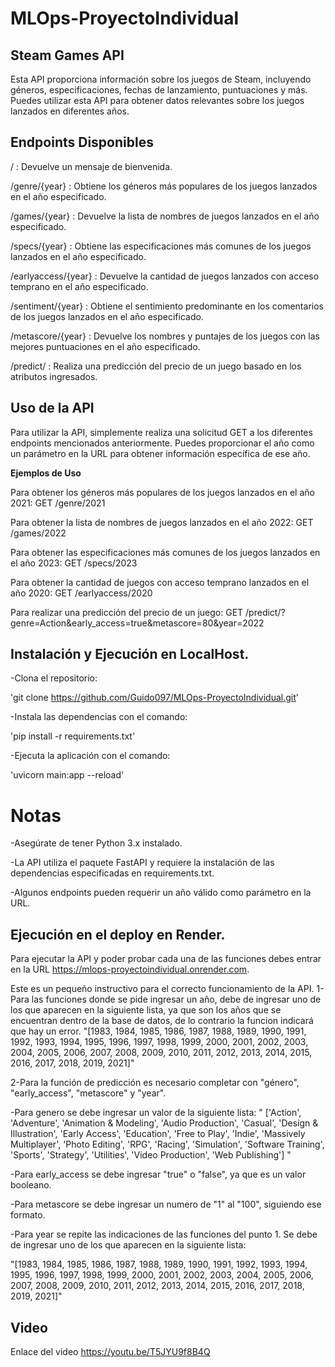 # MLOps-ProyectoIndividual
##  Steam Games API 

Esta API proporciona información sobre los juegos de Steam, incluyendo géneros, especificaciones, fechas de lanzamiento, puntuaciones y más. Puedes utilizar esta API para obtener datos relevantes sobre los juegos lanzados en diferentes años.

## Endpoints Disponibles

/ : Devuelve un mensaje de bienvenida.

/genre/{year} : Obtiene los géneros más populares de los juegos lanzados en el año especificado.

/games/{year} : Devuelve la lista de nombres de juegos lanzados en el año especificado.

/specs/{year} : Obtiene las especificaciones más comunes de los juegos lanzados en el año especificado.

/earlyaccess/{year} : Devuelve la cantidad de juegos lanzados con acceso temprano en el año especificado.

/sentiment/{year} : Obtiene el sentimiento predominante en los comentarios de los juegos lanzados en el año especificado.

/metascore/{year} : Devuelve los nombres y puntajes de los juegos con las mejores puntuaciones en el año especificado.

/predict/ : Realiza una predicción del precio de un juego basado en los atributos ingresados.

## Uso de la API

Para utilizar la API, simplemente realiza una solicitud GET a los diferentes endpoints mencionados anteriormente. Puedes proporcionar el año como un parámetro en la URL para obtener información específica de ese año.

**Ejemplos de Uso**

Para obtener los géneros más populares de los juegos lanzados en el año 2021: GET /genre/2021

Para obtener la lista de nombres de juegos lanzados en el año 2022: GET /games/2022

Para obtener las especificaciones más comunes de los juegos lanzados en el año 2023: GET /specs/2023

Para obtener la cantidad de juegos con acceso temprano lanzados en el año 2020: GET /earlyaccess/2020

Para realizar una predicción del precio de un juego: GET /predict/?genre=Action&early_access=true&metascore=80&year=2022

## Instalación y Ejecución en LocalHost.

-Clona el repositorio:

'git clone <https://github.com/Guido097/MLOps-ProyectoIndividual.git>'

-Instala las dependencias con el comando:

'pip install -r requirements.txt'

-Ejecuta la aplicación con el comando:

'uvicorn main:app --reload'


# Notas

-Asegúrate de tener Python 3.x instalado.

-La API utiliza el paquete FastAPI y requiere la instalación de las dependencias especificadas en requirements.txt.

-Algunos endpoints pueden requerir un año válido como parámetro en la URL.


## Ejecución en el deploy en Render.

Para ejecutar la API y poder probar cada una de las funciones debes entrar en la URL <https://mlops-proyectoindividual.onrender.com>.

Este es un pequeño instructivo para el correcto funcionamiento de la API.
1-Para las funciones donde se pide ingresar un año, debe de ingresar uno de los que aparecen en la siguiente lista, ya que son los años que se encuentran dentro de la base de datos, de lo contrario la funcion indicará que hay un error.
"[1983, 1984, 1985, 1986, 1987, 1988, 1989, 1990, 1991, 1992, 1993, 1994, 1995, 1996, 1997, 1998, 1999, 2000, 2001, 2002, 2003, 2004, 2005, 2006, 2007, 2008, 2009, 2010, 2011, 2012, 2013, 2014, 2015, 2016, 2017, 2018, 2019, 2021]"

2-Para la función de predicción es necesario completar con "género", "early_access", "metascore" y "year".

-Para genero se debe ingresar un valor de la siguiente lista:
" ['Action', 'Adventure', 'Animation &amp; Modeling', 'Audio Production', 'Casual', 'Design &amp; Illustration', 'Early Access', 'Education', 'Free to Play', 'Indie', 'Massively Multiplayer', 'Photo Editing', 'RPG', 'Racing', 'Simulation', 'Software Training', 'Sports', 'Strategy', 'Utilities', 'Video Production', 'Web Publishing'] "

-Para early_access se debe ingresar "true" o "false", ya que es un valor booleano.

-Para metascore se debe ingresar un numero de "1" al "100", siguiendo ese formato.

-Para year se repite las indicaciones de las funciones del punto 1. Se debe de ingresar uno de los que aparecen en la siguiente lista:

"[1983, 1984, 1985, 1986, 1987, 1988, 1989, 1990, 1991, 1992, 1993, 1994, 1995, 1996, 1997, 1998, 1999, 2000, 2001, 2002, 2003, 2004, 2005, 2006, 2007, 2008, 2009, 2010, 2011, 2012, 2013, 2014, 2015, 2016, 2017, 2018, 2019, 2021]"


## Video

Enlace del video <https://youtu.be/T5JYU9f8B4Q>


